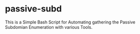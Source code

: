 # passive-subd
This is a Simple Bash Script for Automating gathering the Passive Subdomian Enumeration with various Tools. 
